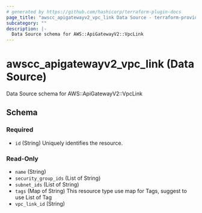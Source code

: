 ```yaml
---
# generated by https://github.com/hashicorp/terraform-plugin-docs
page_title: "awscc_apigatewayv2_vpc_link Data Source - terraform-provider-awscc"
subcategory: ""
description: |-
  Data Source schema for AWS::ApiGatewayV2::VpcLink
---
```


# awscc_apigatewayv2_vpc_link (Data Source)

Data Source schema for AWS::ApiGatewayV2::VpcLink



<!-- schema generated by tfplugindocs -->
## Schema

### Required

- `id` (String) Uniquely identifies the resource.

### Read-Only

- `name` (String)
- `security_group_ids` (List of String)
- `subnet_ids` (List of String)
- `tags` (Map of String) This resource type use map for Tags, suggest to use List of Tag
- `vpc_link_id` (String)
